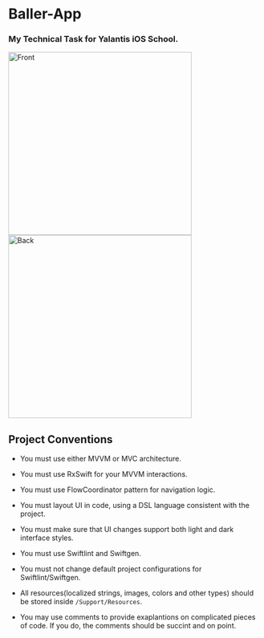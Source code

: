 # Baller-App

### My Technical Task for Yalantis iOS School.

<img width="365" alt="Front" src="https://user-images.githubusercontent.com/15111800/67769388-1142be00-fa5d-11e9-8eff-b77582eb5630.png"><img width="365" alt="Back" src="https://user-images.githubusercontent.com/15111800/67769391-11db5480-fa5d-11e9-8fa8-73f988b2e0d2.png">

## Project Conventions

- You must use either MVVM or MVC architecture.
- You must use RxSwift for your MVVM interactions.
- You must use FlowCoordinator pattern for navigation logic.
- You must layout UI in code, using a DSL language consistent with the project.
- You must make sure that UI changes support both light and dark interface styles. 

- You must use Swiftlint and Swiftgen.
- You must not change default project configurations for Swiftlint/Swiftgen.
- All resources(localized strings, images, colors and other types) should be stored inside `/Support/Resources`.
- You may use comments to provide exaplantions on complicated pieces of code. If you do, the comments should be succint and on point.
